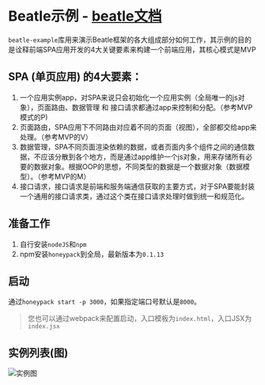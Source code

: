 # Beatle示例 - [beatle文档](https://www.npmjs.com/package/beatle-pro)
`beatle-example`库用来演示Beatle框架的各大组成部分如何工作，其示例的目的是诠释前端SPA应用开发的4大关键要素来构建一个前端应用，其核心模式是MVP

## SPA (单页应用) 的4大要素：

1. 一个应用实例app，对SPA来说只会初始化一个应用实例（全局唯一的js对象），页面路由、数据管理 和 接口请求都通过app来控制和分配。（参考MVP模式的P)
2. 页面路由，SPA应用下不同路由对应着不同的页面（视图），全部都交给app来处理。（参考MVP的V）
3. 数据管理，SPA不同页面渲染依赖的数据，或者页面内多个组件之间的通信数据，不应该分散到各个地方，而是通过app维护一个js对象，用来存储所有必要的数据对象。根据OOP的思想，不同类型的数据是一个数据对象（数据模型）。（参考MVP的M）
4. 接口请求，接口请求是前端和服务端通信获取的主要方式，对于SPA要能封装一个通用的接口请求类，通过这个类在接口请求处理时做到统一和规范化。


## 准备工作
1. 自行安装`nodeJS`和`npm`
2. npm安装`honeypack`到全局，最新版本为`0.1.13`

## 启动
通过`honeypack start -p 3000`，如果指定端口号默认是`8000`。

> 您也可以通过webpack来配置启动，入口模板为`index.html`，入口JSX为`index.jsx`

## 实例列表(图)
![实例图](https://img.alicdn.com/tfs/TB1sa5Xlf9TBuNjy1zbXXXpepXa-355-894.png)